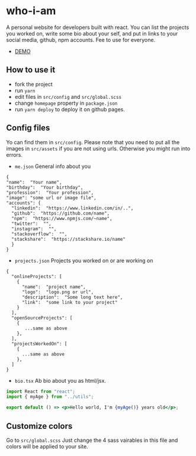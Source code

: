 # who-i-am

A personal website for developers built with react. You can list the projects you worked on, write some bio about your self, and put in links to your social media, github, npm accounts.
Fee to use for everyone.

- [DEMO](http://hfa0.github.io/who-i-am)

## How to use it

- fork the project
- run `yarn`
- edit files in `src/config` and `src/global.scss`
- change `homepage` property in `package.json`
- run `yarn deploy` to deploy it on github pages.

## Config files

Yo can find them in `src/config`. Please note that you need to put all the images in `src/assets` if you are not using urls. Otherwise you might run into errors.

- `me.json`
  General info about you

```
{
"name":  "Your name",
"birthday":  "Your birthday",
"profession":  "Your profession",
"image": "some url or image file",
"accounts": {
  "linkedin":  "https://www.linkedin.com/in/..",
  "github":  "https://github.com/name",
  "npm":  "https://www.npmjs.com/~name",
  "twitter":  "",
  "instagram":  "",
  "stackoverflow":  "",
  "stackshare":  "https://stackshare.io/name"
  }
}
```

- `projects.json`
  Projects you worked on or are working on

```
{
  "onlineProjects": [
    {
      "name":  "project name",
      "logo":  "logo.png or url",
      "description":  "Some long text here",
      "link":  "some link to your project"
    }
  ],
  "openSourceProjects": [
    {
       ...same as above
    },
  ],
  "projectsWorkedOn": [
    {
      ...same as above
    },
  ]
}
```

- `bio.tsx`
  Ab bio about you as html/jsx.

```jsx
import React from "react";
import { myAge } from "../utils";

export default () => <p>Hello world, I'm {myAge()} years old</p>;
```

## Customize colors

Go to `src/global.scss`
Just change the 4 sass vairables in this file and colors will be applied to your site.
